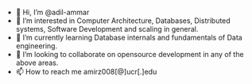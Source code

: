 - 👋 Hi, I’m @adil-ammar
- 👀 I’m interested in Computer Architecture, Databases, Distributed systems, Software Development and scaling in general.
- 🌱 I’m currently learning Database internals and fundamentals of Data engineering.
- 💞️ I’m looking to collaborate on opensource development in any of the above areas.
- 📫 How to reach me amirz008[@]ucr[.]edu

<!---
adil-ammar/adil-ammar is a ✨ special ✨ repository because its `README.md` (this file) appears on your GitHub profile.
You can click the Preview link to take a look at your changes.
--->
